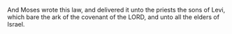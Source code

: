 And Moses wrote this law, and delivered it unto the priests the sons of Levi, which bare the ark of the covenant of the LORD, and unto all the elders of Israel.
